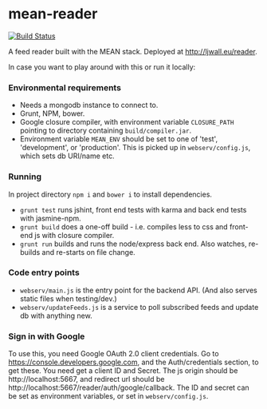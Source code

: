 # mean-reader
[![Build Status](https://travis-ci.org/ljwall/mean-reader.svg?branch=master)](https://travis-ci.org/ljwall/mean-reader)

A feed reader built with the MEAN stack. Deployed at http://ljwall.eu/reader.

In case you want to play around with this or run it locally:

### Environmental requirements

- Needs a mongodb instance to connect to.
- Grunt, NPM, bower.
- Google closure compiler, with environment variable `CLOSURE_PATH` pointing to directory containing `build/compiler.jar`.
- Environment variable `MEAN_ENV` should be set to one of 'test', 'development', or 'production'.  This is picked up in `webserv/config.js`, which sets db URI/name etc.

### Running

In project directory `npm i` and `bower i` to install dependencies. 

- `grunt test` runs jshint, front end tests with karma and back end tests with jasmine-npm.  
- `grunt build` does a one-off build - i.e. compiles less to css and front-end js with closure compiler.
- `grunt run` builds and runs the node/express back end.  Also watches, re-builds and re-starts on file change.

### Code entry points

- `webserv/main.js` is the entry point for the backend API. (And also serves static files when testing/dev.)
- `webserv/updateFeeds.js` is a service to poll subscribed feeds and update db with anything new.

### Sign in with Google

To use this, you need Google OAuth 2.0 client credentials.  Go to https://console.developers.google.com, and the Auth/credentials section, to get these.  You need get a client ID and Secret.  The js origin should be http://localhost:5667, and redirect url should be http://localhost:5667/reader/auth/google/callback. The ID and secret can be set as environment variables, or set in `webserv/config.js`.  
